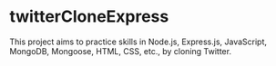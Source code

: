 # twitterCloneExpress
This project aims to practice skills in Node.js, Express.js, JavaScript, MongoDB, Mongoose, HTML, CSS, etc., by cloning Twitter.